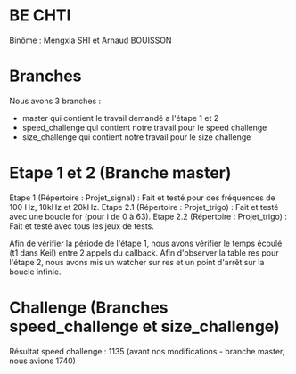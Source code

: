 # BE CHTI

Binôme : Mengxia SHI et Arnaud BOUISSON

# Branches

Nous avons 3 branches :
 - master qui contient le travail demandé a l'étape 1 et 2
 - speed_challenge qui contient notre travail pour le speed challenge
 - size_challenge qui contient notre travail pour le size challenge

# Etape 1 et 2 (Branche master)

Etape 1 (Répertoire : Projet_signal) : Fait et testé pour des fréquences de 100 Hz, 10kHz et 20kHz.
Etape 2.1 (Répertoire : Projet_trigo) : Fait et testé avec une boucle for (pour i de 0 à 63).
Etape 2.2 (Répertoire : Projet_trigo) : Fait et testé avec tous les jeux de tests.

Afin de vérifier la période de l'étape 1, nous avons vérifier le temps écoulé (t1 dans Keil) entre 2 appels du callback.
Afin d'observer la table res pour l'étape 2, nous avons mis un watcher sur res et un point d'arrêt sur la boucle infinie.

# Challenge (Branches speed_challenge et size_challenge)

Résultat speed challenge : 1135 (avant nos modifications - branche master, nous avions 1740)


